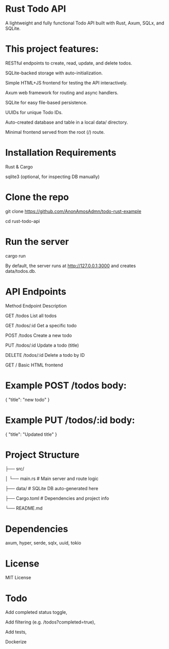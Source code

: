 # Rust Todo API

A lightweight and fully functional Todo API built with Rust, Axum, SQLx, and SQLite.


# This project features:

RESTful endpoints to create, read, update, and delete todos.

SQLite-backed storage with auto-initialization.

Simple HTML+JS frontend for testing the API interactively.

Axum web framework for routing and async handlers.

SQLite for easy file-based persistence.

UUIDs for unique Todo IDs.

Auto-created database and table in a local data/ directory.

Minimal frontend served from the root (/) route.


# Installation Requirements

Rust & Cargo

sqlite3 (optional, for inspecting DB manually)


# Clone the repo

git clone https://github.com/AnonAmosAdmn/todo-rust-example

cd rust-todo-api


# Run the server

cargo run

By default, the server runs at http://127.0.0.1:3000 and creates data/todos.db.


# API Endpoints

Method	Endpoint	Description

GET	/todos	List all todos

GET	/todos/:id	Get a specific todo

POST	/todos	Create a new todo

PUT	/todos/:id	Update a todo (title)

DELETE	/todos/:id	Delete a todo by ID

GET	/	Basic HTML frontend


# Example POST /todos body:
{
  "title": "new todo"
}


# Example PUT /todos/:id body:
{
  "title": "Updated title"
}


# Project Structure

├── src/

│   └── main.rs         # Main server and route logic

├── data/               # SQLite DB auto-generated here

├── Cargo.toml          # Dependencies and project info

└── README.md


# Dependencies

axum,
hyper,
serde,
sqlx,
uuid,
tokio


# License

MIT License


# Todo

 Add completed status toggle,
 
 Add filtering (e.g. /todos?completed=true),
 
 Add tests,
 
 Dockerize
